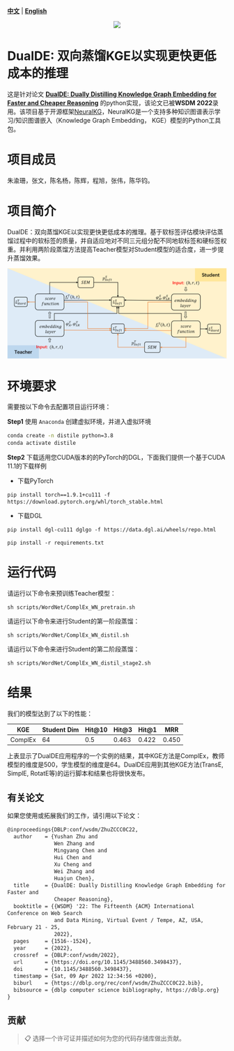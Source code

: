 
[**中文**](https://github.com/YushanZhu/DistilE/blob/master/README_CN.md) | [**English**](https://github.com/YushanZhu/DistilE)    

<p align="center">
    <a href="https://github.com/zjunlp/openue"> <img src="https://raw.githubusercontent.com/zjunlp/openue/master/docs/images/logo_zju_klab.png" width="400"/></a>
</p>

# DualDE: 双向蒸馏KGE以实现更快更低成本的推理

这是针对论文 **[DualDE: Dually Distilling Knowledge Graph Embedding for Faster and Cheaper Reasoning](https://dl.acm.org/doi/pdf/10.1145/3488560.3498437)** 的python实现，该论文已被**WSDM 2022**录用。该项目基于开源框架[NeuralKG](https://github.com/zjukg/NeuralKG)，NeuralKG是一个支持多种知识图谱表示学习/知识图谱嵌入（Knowledge Graph Embedding， KGE）模型的Python工具包。

# 项目成员
朱渝珊，张文，陈名杨，陈辉，程旭，张伟，陈华钧。


# 项目简介
DualDE：双向蒸馏KGE以实现更快更低成本的推理。基于软标签评估模块评估蒸馏过程中的软标签的质量，并自适应地对不同三元组分配不同地软标签和硬标签权重。并利用两阶段蒸馏方法提高Teacher模型对Student模型的适合度，进一步提升蒸馏效果。
<div align=center><img src="./pics/overview.png" style="zoom:100%;" />
</div>


# 环境要求

需要按以下命令去配置项目运行环境：


**Step1** 使用 ```Anaconda``` 创建虚拟环境，并进入虚拟环境

```bash
conda create -n distile python=3.8
conda activate distile
```
**Step2** 下载适用您CUDA版本的的PyTorch的DGL，下面我们提供一个基于CUDA 11.1的下载样例 

+  下载PyTorch
```
pip install torch==1.9.1+cu111 -f https://download.pytorch.org/whl/torch_stable.html
```
+ 下载DGL
```
pip install dgl-cu111 dglgo -f https://data.dgl.ai/wheels/repo.html
```

```运行准备
pip install -r requirements.txt
```


# 运行代码

请运行以下命令来预训练Teacher模型：

```预训练Teacher模型
sh scripts/WordNet/ComplEx_WN_pretrain.sh
```

请运行以下命令来进行Student的第一阶段蒸馏：

```第一阶段
sh scripts/WordNet/ComplEx_WN_distil.sh
```

请运行以下命令来进行Student的第二阶段蒸馏：

```第二阶段
sh scripts/WordNet/ComplEx_WN_distil_stage2.sh
```

# 结果

我们的模型达到了以下的性能：


| KGE     | Student Dim | Hit@10  | Hit@3 | Hit@1 | MRR   |
| --------| ----------  |-------- | ----- | ----- | ----- | 
| ComplEx | 64        |  0.5  | 0.463 | 0.422  |  0.450 |


上表显示了DualDE应用程序的一个实例的结果，其中KGE方法是ComplEx，教师模型的维度是500，学生模型的维度是64。DualDE应用到其他KGE方法(TransE, SimplE, RotatE等)的运行脚本和结果也将很快发布。


## 有关论文

如果您使用或拓展我们的工作，请引用以下论文：

```
@inproceedings{DBLP:conf/wsdm/ZhuZCCC0C22,
  author    = {Yushan Zhu and
               Wen Zhang and
               Mingyang Chen and
               Hui Chen and
               Xu Cheng and
               Wei Zhang and
               Huajun Chen},
  title     = {DualDE: Dually Distilling Knowledge Graph Embedding for Faster and
               Cheaper Reasoning},
  booktitle = {{WSDM} '22: The Fifteenth {ACM} International Conference on Web Search
               and Data Mining, Virtual Event / Tempe, AZ, USA, February 21 - 25,
               2022},
  pages     = {1516--1524},
  year      = {2022},
  crossref  = {DBLP:conf/wsdm/2022},
  url       = {https://doi.org/10.1145/3488560.3498437},
  doi       = {10.1145/3488560.3498437},
  timestamp = {Sat, 09 Apr 2022 12:34:56 +0200},
  biburl    = {https://dblp.org/rec/conf/wsdm/ZhuZCCC0C22.bib},
  bibsource = {dblp computer science bibliography, https://dblp.org}
}
```

## 贡献

>📋  选择一个许可证并描述如何为您的代码存储库做出贡献。

